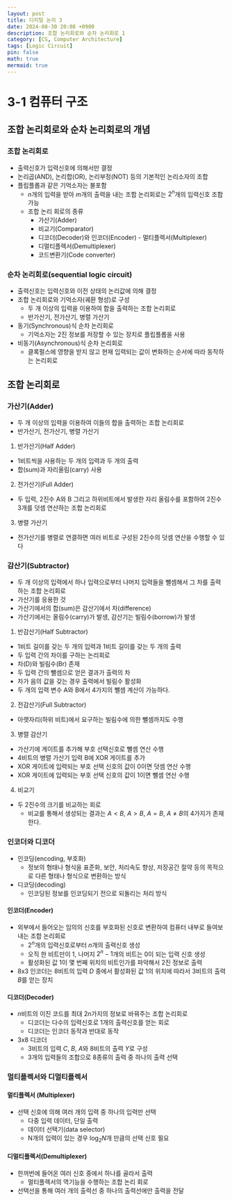 ```yaml
---
layout: post
title: 디지털 논리 3
date: 2024-08-30 20:08 +0900
description: 조합 논리회로와 순차 논리회로 1
category: [CS, Computer Architecture]
tags: [Logic Circuit]
pin: false
math: true
mermaid: true
---
```

# 3-1 컴퓨터 구조
## 조합 논리회로와 순차 논리회로의 개념
### 조합 논리회로
- 출력신호가 입력신호에 의해서만 결정
- 논리곱(AND), 논리합(OR), 논리부정(NOT) 등의 기본적인 논리소자의 조합
- 플립플롭과 같은 기억소자는 불포함
  - $n$개의 입력을 받아 $m$개의 출력을 내는 조합 논리회로는 $2^n$개의 입력신호 조합 가능
  - 조합 논리 회로의 종류
    - 가산기(Adder)
    - 비교기(Comparator)
    - 디코더(Decoder)와 인코더(Encoder) - 멀티플렉서(Multiplexer)
    - 디멀티플렉서(Demultiplexer)
    - 코드변환기(Code converter)
### 순차 논리회로(sequential logic circuit)
- 출력신호는 입력신호와 이전 상태의 논리값에 의해 결정 
- 조합 논리회로와 기억소자(궤환 형성)로 구성
  - 두 개 이상의 입력을 이용하여 합을 출력하는 조합 논리회로
  - 반가산기, 전가산기, 병렬 가산기
- 동기(Synchronous)식 순차 논리회로
  - 기억소자는 2진 정보를 저장할 수 있는 장치로 플립플롭을 사용
- 비동기(Asynchronous)식 순차 논리회로
  - 클록펄스에 영향을 받지 않고 현재 입력되는 값이 변화하는 순서에 따라 동작하는 논리회로

## 조합 논리회로
### 가산기(Adder)
- 두 개 이상의 입력을 이용하여 이들의 합을 출력하는 조합 논리회로
- 반가산기, 전가산기, 병렬 가산기
1. 반가산기(Half Adder)
  - 1비트씩을 사용하는 두 개의 입력과 두 개의 출력
  - 합(sum)과 자리올림(carry) 사용
2. 전가산기(Full Adder)
  - 두 입력, 2진수 A와 B 그리고 하위비트에서 발생한 자리 올림수를 포함하여 2진수 3개를 덧셈 연산하는 조합 논리회로
3. 병렬 가산기
  - 전가산기를 병렬로 연결하면 여러 비트로 구성된 2진수의 덧셈 연산을 수행할 수 있다 
### 감산기(Subtractor)
- 두 개 이상의 입력에서 하나 입력으로부터 나머지 입력들을 뺄셈해서 그 차를 출력하는 조합 논리회로
- 가산기를 응용한 것
- 가산기에서의 합(sum)은 감산기에서 차(difference)
- 가산기에서는 올림수(carry)가 발생, 감산기는 빌림수(borrow)가 발생
1. 반감산기(Half Subtractor)
  - 1비트 길이를 갖는 두 개의 입력과 1비트 길이를 갖는 두 개의 출력
  - 두 입력 간의 차이를 구하는 논리회로
  - 차(D)와 빌림수(Br) 존재
  - 두 입력 간의 뺄셈으로 얻은 결과가 출력의 차
  - 차가 음의 값을 갖는 경우 출력에서 빌림수 활성화
  - 두 개의 입력 변수 A와 B에서 4가지의 뺄셈 계산이 가능하다.
2. 전감산기(Full Subtractor)
  - 아랫자리(하위 비트)에서 요구하는 빌림수에 의한 뺄셈까지도 수행
3. 병렬 감산기
  - 가산기에 게이트를 추가해 부호 선택신호로 뺄셈 연산 수행
  - 4비트의 병렬 가산기 입력 B에 XOR 게이트를 추가
  - XOR 게이트에 입력되는 부호 선택 신호의 값이 0이면 덧셈 연산 수행
  - XOR 게이트에 입력되는 부호 선택 신호의 값이 1이면 뺄셈 연산 수행
4. 비교기
  - 두 2진수의 크기를 비교하는 회로
    - 비교를 통해서 생성되는 결과는 $A < B$, $A > B$, $A = B$, $A ≠ B$의 4가지가 존재한다.
### 인코더와 디코더
- 인코딩(encoding, 부호화)
  - 정보의 형태나 형식을 표준화, 보안, 처리속도 향상, 저장공간 절약 등의 목적으로 다른 형태나 형식으로 변환하는 방식
- 디코딩(decoding)
  - 인코딩된 정보를 인코딩되기 전으로 되돌리는 처리 방식
#### 인코더(Encoder)
- 외부에서 들어오는 임의의 신호를 부호화된 신호로 변환하여 컴퓨터 내부로 들여보내는 조합 논리회로
  - $2^n$개의 입력신호로부터 $n$개의 출력신호 생성
  - 오직 한 비트만이 1, 나머지 $2^n-1$개의 비트는 0이 되는 입력 신호 생성
  - 활성화된 값 1이 몇 번째 위치의 비트인가를 파악해서 2진 정보로 출력
- 8x3 인코더는 8비트의 입력 $D$ 중에서 활성화된 값 1의 위치에 따라서 3비트의 출력 $B$를 얻는 장치
#### 디코더(Decoder)
- $n$비트의 이진 코드를 최대 $2n$가지의 정보로 바꿔주는 조합 논리회로
  - 디코더는 다수의 입력신호로 1개의 출력신호를 얻는 회로
  - 디코더는 인코더 동작과 반대로 동작
- 3x8 디코더
  - 3비트의 입력 $C$, $B$, $A$와 8비트의 출력 $Y$로 구성
  - 3개의 입력들의 조합으로 8종류의 출력 중 하나의 출력 선택
### 멀티플렉서와 디멀티플렉서
#### 멀티플렉서 (Multiplexer)
- 선택 신호에 의해 여러 개의 입력 중 하나의 입력만 선택
  - 다중 입력 데이터, 단일 출력 
  - 데이터 선택기(data selector) 
  - N개의 입력이 있는 경우 $\log_2N$개 만큼의 선택 신호 필요
#### 디멀티플렉서(Demultiplexer)
- 한꺼번에 들어온 여러 신호 중에서 하나를 골라서 출력
  - 멀티플렉서의 역기능을 수행하는 조합 논리 회로
- 선택선을 통해 여러 개의 출력선 중 하나의 출력선에만 출력을 전달

